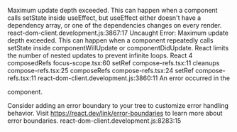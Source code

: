 Maximum update depth exceeded. This can happen when a component calls setState inside useEffect, but useEffect either doesn't have a dependency array, or one of the dependencies changes on every render. react-dom-client.development.js:3867:17
Uncaught Error: Maximum update depth exceeded. This can happen when a component repeatedly calls setState inside componentWillUpdate or componentDidUpdate. React limits the number of nested updates to prevent infinite loops.
    React 4
    composedRefs focus-scope.tsx:60
    setRef compose-refs.tsx:11
    cleanups compose-refs.tsx:25
    composeRefs compose-refs.tsx:24
    setRef compose-refs.tsx:11
react-dom-client.development.js:3860:11
An error occurred in the <div> component.

Consider adding an error boundary to your tree to customize error handling behavior.
Visit https://react.dev/link/error-boundaries to learn more about error boundaries.
react-dom-client.development.js:8283:15
